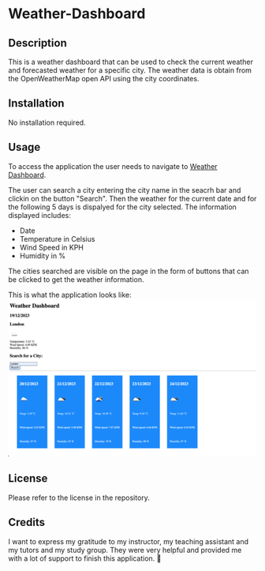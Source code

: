 # Weather-Dashboard

## Description
This is a weather dashboard that can be used to check the current weather and forecasted weather for a specific city.
The weather data is obtain from the OpenWeatherMap open API using the city coordinates.

## Installation
No installation required.

## Usage
To access the application the user needs to navigate to [Weather Dashboard](https://naike-b.github.io/Weather-Dashboard/).  

The user can search a city entering the city name in the seacrh bar and clickin on the button "Search".
Then the weather for the current date and for the following 5 days is dispalyed for the city selected.
The information displayed includes:
- Date
- Temperature in Celsius
- Wind Speed in KPH
- Humidity in %

The cities searched are visible on the page in the form of buttons that can be clicked to get the weather information. 

This is what the application looks like:
![Weather application](assets/images/weather-dashboard.png)

## License
Please refer to the license in the repository.

## Credits

I want to express my gratitude to my instructor, my teaching assistant and my tutors and my study group. They were very helpful and provided me with a lot of support to finish this application. 🚀